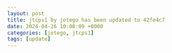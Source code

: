 ```yaml
---
layout: post
title: jtcps1 by jotego has been updated to 42fe4c7
date: 2024-04-26 10:08:09 +0000
categories: [jotego, jtcps1]
tags: [update]
---
```


